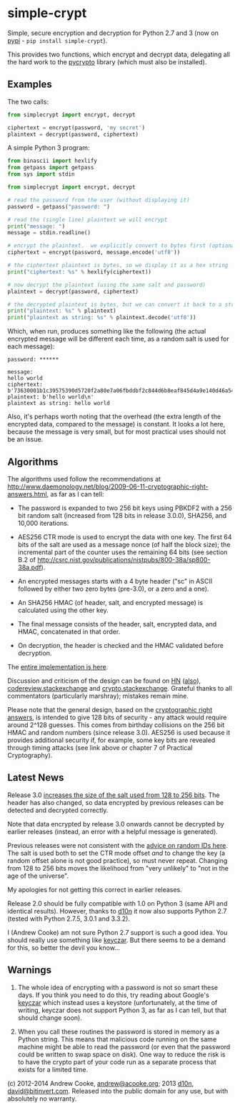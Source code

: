 simple-crypt
============

Simple, secure encryption and decryption for Python 2.7 and 3 (now on
[pypi](http://pypi.python.org/pypi/simple-crypt) - `pip install simple-crypt`).

This provides two functions, which encrypt and decrypt data, delegating all
the hard work to the [pycrypto](https://www.dlitz.net/software/pycrypto)
library (which must also be installed).

Examples
--------

The two calls:

```python
from simplecrypt import encrypt, decrypt

ciphertext = encrypt(password, 'my secret')
plaintext = decrypt(password, ciphertext)
```

A simple Python 3 program:

```python
from binascii import hexlify
from getpass import getpass
from sys import stdin

from simplecrypt import encrypt, decrypt

# read the password from the user (without displaying it)
password = getpass("password: ")

# read the (single line) plaintext we will encrypt
print("message: ")
message = stdin.readline()

# encrypt the plaintext.  we explicitly convert to bytes first (optional)
ciphertext = encrypt(password, message.encode('utf8'))

# the ciphertext plaintext is bytes, so we display it as a hex string
print("ciphertext: %s" % hexlify(ciphertext))

# now decrypt the plaintext (using the same salt and password)
plaintext = decrypt(password, ciphertext)

# the decrypted plaintext is bytes, but we can convert it back to a string
print("plaintext: %s" % plaintext)
print("plaintext as string: %s" % plaintext.decode('utf8'))
```

Which, when run, produces something like the following (the actual encrypted
message will be different each time, as a random salt is used for each
message):

```
password: ******

message:
hello world
ciphertext: b'73630001b1c39575390d5720f2a80e7a06fbddbf2c844d6b8eaf845d4a9e140d46a54c6729e74b0ddeb1cb82dee81691123faf8f41900c5a6c5b755ed8ae195ff2410290bcb8dc2ee3a2126c594b711d'
plaintext: b'hello world\n'
plaintext as string: hello world
```

Also, it's perhaps worth noting that the overhead (the extra length of the
encrypted data, compared to the message) is constant.  It looks a lot here,
because the message is very small, but for most practical uses should not be
an issue.

Algorithms
----------

The algorithms used follow the recommendations at
http://www.daemonology.net/blog/2009-06-11-cryptographic-right-answers.html,
as far as I can tell:

* The password is expanded to two 256 bit keys using PBKDF2 with a 256 bit
  random salt (increased from 128 bits in release 3.0.0), SHA256, and
  10,000 iterations.

* AES256 CTR mode is used to encrypt the data with one key.  The first 64 bits
  of the salt are used as a message nonce (of half the block size); the
  incremental part of the counter uses the remaining 64 bits (see section B.2
  of http://csrc.nist.gov/publications/nistpubs/800-38a/sp800-38a.pdf).

* An encrypted messages starts with a 4 byte header ("sc" in ASCII followed
  by either two zero bytes (pre-3.0), or a zero and a one).

* An SHA256 HMAC (of header, salt, and encrypted message) is calculated using
  the other key.

* The final message consists of the header, salt, encrypted data, and HMAC,
  concatenated in that order.

* On decryption, the header is checked and the HMAC validated before
  decryption.

The [entire implementation is here](https://github.com/andrewcooke/simple-crypt/blob/master/src/simplecrypt/__init__.py).

Discussion and criticism of the design can be found on
[HN](http://news.ycombinator.com/item?id=4962983)
([also](https://news.ycombinator.com/item?id=6194102)),
[codereview.stackexchange](http://codereview.stackexchange.com/questions/19910/simple-crypto-library-in-python-correct-and-secure)
and
[crypto.stackexchange](http://crypto.stackexchange.com/questions/5843/future-proof-versioning-and-validation).
Grateful thanks to all commentators (particularly marshray); mistakes remain
mine.

Please note that the general design, based on the [cryptographic right
answers](http://www.daemonology.net/blog/2009-06-11-cryptographic-right-answers.html),
is intended to give 128 bits of security - any attack would require around
2^128 guesses.  This comes from birthday collisions on the 256 bit HMAC and
random numbers (since release 3.0).  AES256 is used because it provides
additional security if, for example, some key bits are revealed through timing
attacks (see link above or chapter 7 of Practical Cryptography).

Latest News
-----------

Release 3.0 [increases the size of the salt used from 128 to 256
bits](http://acooke.org/cute/ChangingSa0.html).  The header has also changed,
so data encrypted by previous releases can be detected and decrypted
correctly.

Note that data encrypted by release 3.0 onwards cannot be decrypted by earlier
releases (instead, an error with a helpful message is generated).

Previous releases were not consistent with the
[advice on random IDs
here](http://www.daemonology.net/blog/2009-06-11-cryptographic-right-answers.html).
The salt is used both to set the CTR mode offset *and*
to change the key (a random offset alone is not good practice), so must never
repeat.  Changing from 128 to 256 bits moves the likelihood from "very unlikely"
to "not in the age of the universe".

My apologies for not getting this correct in earlier releases.

Release 2.0 should be fully compatible with 1.0 on Python 3 (same API and
identical results).  However, thanks to [d10n](https://github.com/d10n) it now
also supports Python 2.7 (tested with Python 2.7.5, 3.0.1 and 3.3.2).

I (Andrew Cooke) am not sure Python 2.7 support is such a good idea.  You should
really use something like [keyczar](http://www.keyczar.org/).  But there seems
to be a demand for this, so better the devil you know...

Warnings
--------

1. The whole idea of encrypting with a password is not so smart these days.
   If you think you need to do this, try reading about Google's
   [keyczar](http://www.keyczar.org/) which instead uses a keystore
   (unfortunately, at the time of writing, keyczar does not support Python 3,
   as far as I can tell, but that should change soon).

2. When you call these routines the password is stored in memory as a Python
   string.  This means that malicious code running on the same machine might
   be able to read the password (or even that the password could be written to
   swap space on disk).  One way to reduce the risk is to have the crypto part
   of your code run as a separate process that exists for a limited time.

(c) 2012-2014 Andrew Cooke, andrew@acooke.org; 2013
[d10n](https://github.com/d10n), david@bitinvert.com.  Released into the
public domain for any use, but with absolutely no warranty.
